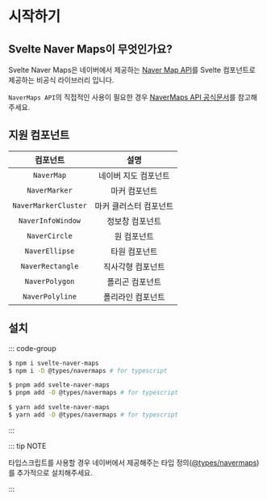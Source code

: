 # 시작하기

## Svelte Naver Maps이 무엇인가요?

Svelte Naver Maps은 네이버에서 제공하는 [Naver Map API](https://navermaps.github.io/maps.js.ncp/)를 Svelte 컴포넌트로 제공하는 비공식 라이브러리 입니다.

`NaverMaps API`의 직접적인 사용이 필요한 경우 [NaverMaps API 공식문서](https://navermaps.github.io/maps.js.ncp/docs/)를 참고해 주세요.


## 지원 컴포넌트

| 컴포넌트        | 설명 |
| :-----------: | :----:|
| `NaverMap`    | 네이버 지도 컴포넌트 |
| `NaverMarker` | 마커 컴포넌트 |
| `NaverMarkerCluster` | 마커 클러스터 컴포넌트 |
| `NaverInfoWindow` | 정보창 컴포넌트 |
| `NaverCircle` | 원 컴포넌트 |
| `NaverEllipse` | 타원 컴포넌트 |
| `NaverRectangle` | 직사각형 컴포넌트 |
| `NaverPolygon` | 폴리곤 컴포넌트 |
| `NaverPolyline` | 폴리라인 컴포넌트 |

## 설치

::: code-group

```sh [npm]
$ npm i svelte-naver-maps
$ npm i -D @types/navermaps # for typescript
```

```sh [pnpm]
$ pnpm add svelte-naver-maps
$ pnpm add -D @types/navermaps # for typescript
```

```sh [yarn]
$ yarn add svelte-naver-maps
$ yarn add -D @types/navermaps # for typescript
```
:::

::: tip NOTE

타입스크립트를 사용할 경우 네이버에서 제공해주는 타입 정의([@types/navermaps](https://navermaps.github.io/maps.js.ncp/docs/tutorial-3-Using-TypeScript.html))를 추가적으로 설치해주세요.

:::